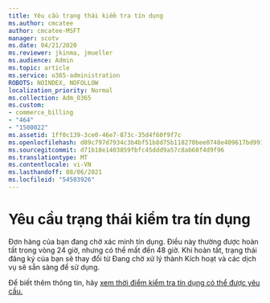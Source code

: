 ```yaml
---
title: Yêu cầu trạng thái kiểm tra tín dụng
ms.author: cmcatee
author: cmcatee-MSFT
manager: scotv
ms.date: 04/21/2020
ms.reviewer: jkinma, jmueller
ms.audience: Admin
ms.topic: article
ms.service: o365-administration
ROBOTS: NOINDEX, NOFOLLOW
localization_priority: Normal
ms.collection: Adm_O365
ms.custom:
- commerce_billing
- "464"
- "1500022"
ms.assetid: 1ff0c139-3ce0-46e7-873c-35d4f60f9f7c
ms.openlocfilehash: d89c797d7934c3b4bf51b8d75b118270bee0748e409617bd991b9eb1a38ce5c9
ms.sourcegitcommit: d71b18e1403859fbfc45ddd9a57c8ab68f4d9f96
ms.translationtype: MT
ms.contentlocale: vi-VN
ms.lasthandoff: 08/06/2021
ms.locfileid: "54503926"
---
```

# <a name="credit-check-status-request"></a>Yêu cầu trạng thái kiểm tra tín dụng

Đơn hàng của bạn đang chờ xác minh tín dụng. Điều này thường được hoàn tất trong vòng 24 giờ, nhưng có thể mất đến 48 giờ. Khi hoàn tất, trạng thái đăng ký của bạn sẽ thay đổi từ Đang chờ xử lý thành Kích hoạt và các dịch vụ sẽ sẵn sàng để sử dụng.

Để biết thêm thông tin, hãy [xem thời điểm kiểm tra tín dụng có thể được yêu cầu.](/microsoft-365/commerce/billing-and-payments/pay-for-your-subscription#pay-by-invoice-check-or-eft)
